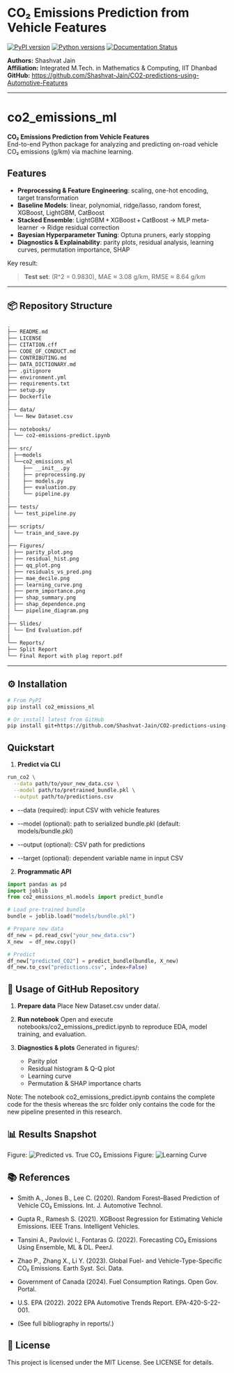# CO₂ Emissions Prediction from Vehicle Features

[![PyPI version](https://img.shields.io/pypi/v/co2_emissions_ml.svg)](https://pypi.org/project/co2_emissions_ml/)
[![Python versions](https://img.shields.io/pypi/pyversions/co2_emissions_ml.svg)](https://pypi.org/project/co2_emissions_ml/)
[![Documentation Status](https://readthedocs.org/projects/co2-emissions-ml/badge/?version=latest)](https://co2-predictions-using-automotive-features.readthedocs.io/en/latest/)

**Authors:** Shashvat Jain  
**Affiliation:** Integrated M.Tech. in Mathematics & Computing, IIT Dhanbad  
**GitHub:** https://github.com/Shashvat-Jain/CO2-predictions-using-Automotive-Features

---

# co2_emissions_ml

**CO₂ Emissions Prediction from Vehicle Features**  
End-to-end Python package for analyzing and predicting on-road vehicle CO₂ emissions (g/km) via machine learning.

## Features

- **Preprocessing & Feature Engineering**: scaling, one-hot encoding, target transformation
- **Baseline Models**: linear, polynomial, ridge/lasso, random forest, XGBoost, LightGBM, CatBoost
- **Stacked Ensemble**: LightGBM + XGBoost + CatBoost → MLP meta-learner → Ridge residual correction
- **Bayesian Hyperparameter Tuning**: Optuna pruners, early stopping
- **Diagnostics & Explainability**: parity plots, residual analysis, learning curves, permutation importance, SHAP

Key result:

> **Test set**: (R^2 = 0.9830), MAE ≈ 3.08 g/km, RMSE ≈ 8.64 g/km

---

## 📦 Repository Structure

```bash
.
├── README.md
├── LICENSE
├── CITATION.cff
├── CODE_OF_CONDUCT.md
├── CONTRIBUTING.md
├── DATA_DICTIONARY.md
├── .gitignore
├── environment.yml
├── requirements.txt
├── setup.py
├── Dockerfile
│
├── data/
│ └── New Dataset.csv
│
├── notebooks/
│ └── co2-emissions-predict.ipynb
│
├── src/
│ ├──models
│ └──co2_emissions_ml
│    ├── __init__.py
│    ├── preprocessing.py
│    ├── models.py
│    ├── evaluation.py
│    └── pipeline.py
│
├── tests/
│ └── test_pipeline.py
│
├── scripts/
│ └── train_and_save.py
│
├── Figures/
│ ├── parity_plot.png
│ ├── residual_hist.png
│ ├── qq_plot.png
│ ├── residuals_vs_pred.png
│ ├── mae_decile.png
│ ├── learning_curve.png
│ ├── perm_importance.png
│ ├── shap_summary.png
│ ├── shap_dependence.png
│ └── pipeline_diagram.png
│
├── Slides/
│ └── End Evaluation.pdf
│
└── Reports/
├── Split Report
└── Final Report with plag report.pdf
```

---

## ⚙️ Installation

```bash
# From PyPI
pip install co2_emissions_ml

# Or install latest from GitHub
pip install git+https://github.com/Shashvat-Jain/CO2-predictions-using-Automotive-Features.git
```

## Quickstart

1. **Predict via CLI**

```bash
run_co2 \
  --data path/to/your_new_data.csv \
  --model path/to/pretrained_bundle.pkl \
  --output path/to/predictions.csv
```

- --data (required): input CSV with vehicle features

- --model (optional): path to serialized bundle.pkl (default: models/bundle.pkl)

- --output (optional): CSV path for predictions

- --target (optional): dependent variable name in input CSV

2. **Programmatic API**

```python
import pandas as pd
import joblib
from co2_emissions_ml.models import predict_bundle

# Load pre-trained bundle
bundle = joblib.load("models/bundle.pkl")

# Prepare new data
df_new = pd.read_csv("your_new_data.csv")
X_new  = df_new.copy()

# Predict
df_new["predicted_CO2"] = predict_bundle(bundle, X_new)
df_new.to_csv("predictions.csv", index=False)
```

## 🚀 Usage of GitHub Repository

1. **Prepare data**
   Place New Dataset.csv under data/.

2. **Run notebook**
   Open and execute notebooks/co2_emissions_predict.ipynb to reproduce EDA, model training, and evaluation.

3. **Diagnostics & plots**
   Generated in figures/:
   - Parity plot
   - Residual histogram & Q-Q plot
   - Learning curve
   - Permutation & SHAP importance charts

Note: The notebook co2_emissions_predict.ipynb contains the complete code for the thesis whereas the src folder only contains the code for the new pipeline presented in this research.

## 📊 Results Snapshot

Figure: ![Predicted vs. True CO₂ Emissions](Figures/Parity%20Plot.png)
Figure: ![Learning Curve](<Figures/Learning%20Curve%20(R2).png>)

## 📚 References

- Smith A., Jones B., Lee C. (2020). Random Forest–Based Prediction of Vehicle CO₂ Emissions. Int. J. Automotive Technol.

- Gupta R., Ramesh S. (2021). XGBoost Regression for Estimating Vehicle Emissions. IEEE Trans. Intelligent Vehicles.

- Tansini A., Pavlović I., Fontaras G. (2022). Forecasting CO₂ Emissions Using Ensemble, ML & DL. PeerJ.

- Zhao P., Zhang X., Li Y. (2023). Global Fuel- and Vehicle-Type-Specific CO₂ Emissions. Earth Syst. Sci. Data.

- Government of Canada (2024). Fuel Consumption Ratings. Open Gov. Portal.

- U.S. EPA (2022). 2022 EPA Automotive Trends Report. EPA-420-S-22-001.

- (See full bibliography in reports/.)

## 📄 License

This project is licensed under the MIT License. See LICENSE for details.
